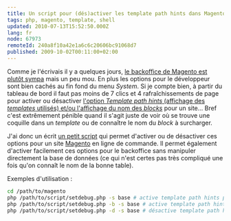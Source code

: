 ```yaml
---
title: Un script pour (dés)activer les template path hints dans Magento
tags: php, magento, template, shell
updated: 2010-07-13T15:52:50.000Z
lang: fr
node: 67973
remoteId: 240a8f10a42e1a6c6c20606bc91068d7
published: 2009-10-02T00:11:00+02:00
---
```


Comme je l'écrivais il y a quelques jours, [le backoffice de Magento est plutôt sympa](/post/13-jours-avec-magento) mais un peu mou. En plus les options pour le développeur sont bien cachés au fin fond du menu *System*. Si je compte bien, à partir du tableau de bord il faut pas moins de 7 clics et 4 rafraîchissements de page pour activer ou désactiver [l'option *Template path hints* (affichage des *templates* utilisés) et/ou l'affichage du nom des *blocks*](http://www.magentocommerce.com/wiki/modules_reference/english/mage_adminhtml/system_config/edit/dev#template_path_hints_and_block_names) pour un site... Bref c'est extrêmement pénible quand il s'agit juste de voir où se trouve une coquille dans un *template* ou de connaître le nom du *block* à surcharger.


J'ai donc un écrit [un petit script](https://github.com/dpobel/stuff/blob/master/magento/scripts/setdebug.php) qui permet d'activer ou de désactiver ces options pour un site [Magento](/tag/magento) en ligne de commande. Il permet également d'activer facilement ces options pour le backoffice sans manipuler directement la base de données (ce qui n'est certes pas très compliqué une fois qu'on connaît le nom de la bonne table).


Exemples d'utilisation :

``` bash
cd /path/to/magento
php /path/to/script/setdebug.php -s base # active template path hints pour le site dont le code est base
php /path/to/script/setdebug.php -b -s base # active template path hints et l'affichage des blocks
php /path/to/script/setdebug.php -d -s base # désactive template path hints et l'affichage des blocks
```

